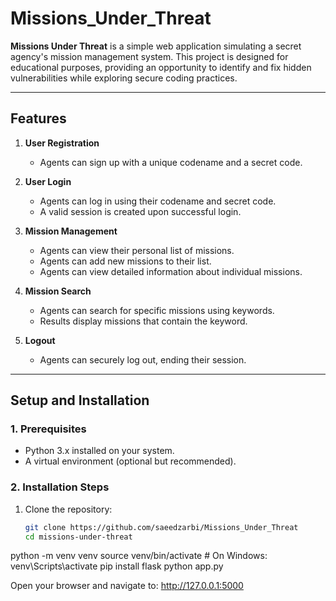 # Missions_Under_Threat

**Missions Under Threat** is a simple web application simulating a secret agency's mission management system. This project is designed for educational purposes, providing an opportunity to identify and fix hidden vulnerabilities while exploring secure coding practices.

---

## Features

1. **User Registration**
   - Agents can sign up with a unique codename and a secret code.

2. **User Login**
   - Agents can log in using their codename and secret code.
   - A valid session is created upon successful login.

3. **Mission Management**
   - Agents can view their personal list of missions.
   - Agents can add new missions to their list.
   - Agents can view detailed information about individual missions.

4. **Mission Search**
   - Agents can search for specific missions using keywords.
   - Results display missions that contain the keyword.

5. **Logout**
   - Agents can securely log out, ending their session.

---

## Setup and Installation

### 1. Prerequisites
- Python 3.x installed on your system.
- A virtual environment (optional but recommended).

### 2. Installation Steps
1. Clone the repository:
   ```bash
   git clone https://github.com/saeedzarbi/Missions_Under_Threat
   cd missions-under-threat
python -m venv venv
source venv/bin/activate  # On Windows: venv\Scripts\activate
pip install flask
python app.py

Open your browser and navigate to:
http://127.0.0.1:5000
